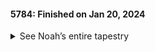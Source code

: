 #### 5784: Finished on Jan 20, 2024

<details><summary> See Noah’s entire tapestry </summary>
&#8302;

![](https://i.imgur.com/uLGtQpf.png)

</details>
